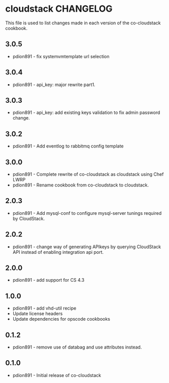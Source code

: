 cloudstack CHANGELOG
====================

This file is used to list changes made in each version of the co-cloudstack cookbook.

3.0.5
-----
- pdion891 - fix systemvmtemplate url selection

3.0.4
-----
- pdion891 - api_key: major rewrite part1.

3.0.3
-----
- pdion891 - api_key: add existing keys validation to fix admin password change.

3.0.2
-----
- pdion891 - Add eventlog to rabbitmq config template

3.0.0
-----
- pdion891 - Complete rewrite of co-cloudstack as cloudstack using Chef LWRP
- pdion891 - Rename cookbook from co-cloudstack to cloudstack.

2.0.3
-----
- pdion891 - Add mysql-conf to configure mysql-server tunings required by CloudStack.

2.0.2
-----
- pdion891 - change way of generating APIkeys by querying CloudStack API instead of enabling integration api port.

2.0.0
-----
- pdion891 - add support for CS 4.3

1.0.0
-----
- pdion891 - add vhd-util recipe
- Update license headers
- Update dependencies for opscode cookbooks

0.1.2
-----
- pdion891 - remove use of databag and use attributes instead.

0.1.0
-----
- pdion891 - Initial release of co-cloudstack

